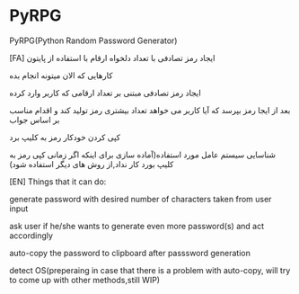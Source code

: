 # PyRPG
PyRPG(Python Random Password Generator)

[FA]
ایجاد رمز تصادفی با  تعداد دلخواه ارقام با استفاده از پایتون

کارهایی  که الان میتونه انجام بده

ایجاد رمز تصادفی مبتنی بر تعداد ارقامی که کاربر وارد کرده

بعد از ایجا رمز بپرسد که آیا کاربر می خواهد تعداد بیشتری رمز تولید کند و اقدام مناسب بر اساس جواب

کپی کردن خودکار رمز به کلیپ برد

شناسایی سیستم عامل مورد استفاده(آماده سازی برای اینکه اگر زمانی کپی رمز به کلیپ بورد کار نداد,از روش های دیگر استفاده شود)

[EN]
Things that it can do:

generate password with desired number of characters taken from user input

ask user if he/she wants to generate even more password(s) and act accordingly

auto-copy the password to clipboard after passsword generation

detect OS(preperaing in case that there is a problem with auto-copy, will try to come up with other methods,still WIP)
